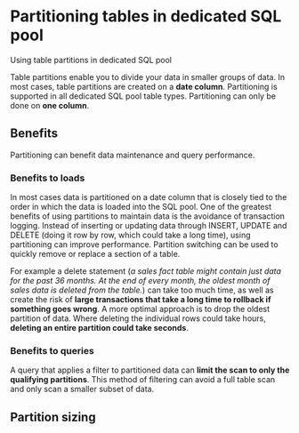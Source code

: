 # Partitioning tables in dedicated SQL pool
Using table partitions in dedicated SQL pool

Table partitions enable you to divide your data in smaller groups of data. In most cases, table partitions are created on a **date column**. Partitioning is supported in all dedicated SQL pool table types. Partitioning can only be done on **one column**.

## Benefits
Partitioning can benefit data maintenance and query performance.

### Benefits to loads
In most cases data is partitioned on a date column that is closely tied to the order in which the data is loaded into the SQL pool. One of the greatest benefits of using partitions to maintain data is the avoidance of transaction logging. Instead of inserting or updating data through INSERT, UPDATE and DELETE (doing it row by row, which could take a long time), using partitioning can improve performance. Partition switching can be used to quickly remove or replace a section of a table.

For example a delete statement (*a sales fact table might contain just data for the past 36 months. At the end of every month, the oldest month of sales data is deleted from the table.*) can take too much time, as well as create the risk of **large transactions that take a long time to rollback if something goes wrong**. A more optimal approach is to drop the oldest partition of data. Where deleting the individual rows could take hours, **deleting an entire partition could take seconds**.

### Benefits to queries
A query that applies a filter to partitioned data can **limit the scan to only the qualifying partitions**. This method of filtering can avoid a full table scan and only scan a smaller subset of data.

## Partition sizing
